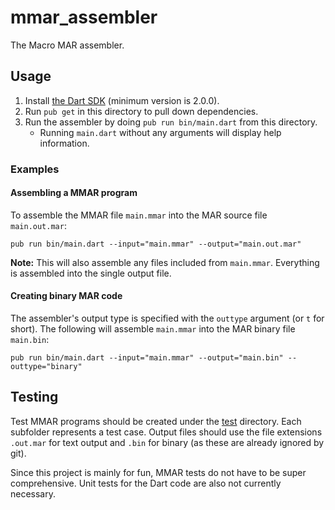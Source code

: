 # mmar_assembler

The Macro MAR assembler.

## Usage

1. Install [the Dart SDK](https://www.dartlang.org/tools/sdk) (minimum version is 2.0.0).
2. Run `pub get` in this directory to pull down dependencies.
3. Run the assembler by doing `pub run bin/main.dart` from this directory.
    - Running `main.dart` without any arguments will display help information.

### Examples

#### Assembling a MMAR program
To assemble the MMAR file `main.mmar` into the MAR source file `main.out.mar`:

```batch
pub run bin/main.dart --input="main.mmar" --output="main.out.mar"
```

**Note:** This will also assemble any files included from `main.mmar`. Everything is assembled into the single output file.

#### Creating binary MAR code
The assembler's output type is specified with the `outtype` argument (or `t` for short). The following will assemble `main.mmar` into the MAR binary file `main.bin`:
```batch
pub run bin/main.dart --input="main.mmar" --output="main.bin" --outtype="binary"
```

## Testing
Test MMAR programs should be created under the [test](./test) directory. Each subfolder represents a test case. Output files should use the file extensions `.out.mar` for text output and `.bin` for binary (as these are already ignored by git).

Since this project is mainly for fun, MMAR tests do not have to be super comprehensive. Unit tests for the Dart code are also not currently necessary.
